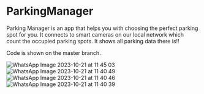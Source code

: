 # ParkingManager

Parking Manager is an app that helps you with choosing the perfect parking spot for you.
It connects to smart cameras on our local network which count the occupied parking spots.
It shows all parking data there is!!

Code is shown on the master branch.


![WhatsApp Image 2023-10-21 at 11 45 03](https://github.com/javor99/ParkingManager/assets/96128565/8b99b455-5319-4103-bde7-361d639471ae)
![WhatsApp Image 2023-10-21 at 11 40 49](https://github.com/javor99/ParkingManager/assets/96128565/a14f5374-222d-4f16-a0ab-dd48990dcbf6)
![WhatsApp Image 2023-10-21 at 11 40 46](https://github.com/javor99/ParkingManager/assets/96128565/61ea64d1-28e2-4cd6-bc06-c9ab09fc3ec5)
![WhatsApp Image 2023-10-21 at 11 40 39](https://github.com/javor99/ParkingManager/assets/96128565/83b11d9a-a5b4-4c6d-b71d-a7c2cde07a8d)

